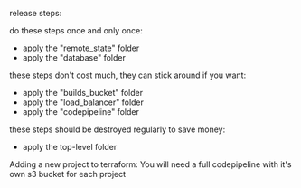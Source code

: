release steps:

do these steps once and only once:
* apply the "remote_state" folder
* apply the "database" folder

these steps don't cost much, they can stick around if you want:
* apply the "builds_bucket" folder
* apply the "load_balancer" folder
* apply the "codepipeline" folder

these steps should be destroyed regularly to save money:
* apply the top-level folder






Adding a new project to terraform:
You will need a full codepipeline with it's own s3 bucket for each project
